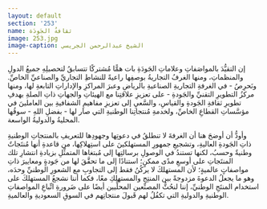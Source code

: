 ```yaml
---
layout: default
section: '253'
name: ثقافةُ الجَودَة
image: 253.jpg
image-caption: الشيخ عبدالرحمن الجريسي
---
```


إن التقيُّدَ بالمواصَفاتِ وعلاماتِ الجَودَةِ بات همًّا مُشتركًا تتسابقُ لتحصيلِهِ جميعُ الدولِ والمنظماتِ، ومنها الغرفُ التجاريةُ بوصفِها راعيةً للنشاطِ التجاريِّ والصناعيِّ الخاصِّ. ونَحرِصُ - في الغرفةِ التجاريةِ الصناعيةِ بالرياضِ وعبرَ المراكزِ والإداراتِ التابعةِ لها، ومنها مركزُ التطويرِ التقنيِّ والجَودةِ - على تعزيزِ علاقتِنا مع الهيئاتِ والجهاتِ ذاتِ الصلةِ بهدفِ تطويرِ ثقافةِ الجَودةِ والقياسِ، والسَّعيِ إلى تعزيزِ مفاهيمِ الشفافيةِ بين العاملينَ في مؤسَّساتِ القطاعِ الخاصِّ، ولخدمةِ مُنتجاتِنا الوطنيةِ التي صار لها - بفضلِ اللهِ - سوقُها المحليةُ والدوليةُ الواسعة.

وأودُّ أن أوضحَ هنا أن الغرفةَ لا تنطلقُ في دعوتِها وجهودِها للتعريفِ بالمنتجاتِ الوطنيةِ ذاتِ الجَودةِ العاليةِ، وتشجيعِ جمهورِ المستهلكينَ على استِهلاكِها، من قاعدةِ أنها مُنتَجاتٌ وطنيةٌ وحسبُ، لكنها تستندُ في الوصولِ برسالتِها إلى مُبتغاها المتمثِّلِ بزيادةِ انتشارِ تلك المنتَجاتِ على أوسعِ مدًى ممكنٍ؛ استنادًا إلى ما تحقَّقَ لها من جَودةٍ ومعاييرَ ذاتِ مواصفاتٍ عالميةٍ؛ لأن المستهلكَ لا يركُنُ فقط إلى التجاوبِ مع الشعورِ الوطنيِّ وحدَه، وهو ما يجعلُ الدعوةَ مزدوجةً بين المنتِج والمستهلكِ معًا، فكما أننا نشجعُ المستهلكَ على استخدام المنتَجِ الوطنيِّ، إننا لنحُثُّ المصنِّعين المحلِّيين أيضًا على ضَرورةِ اتِّباعِ المواصفاتِ الوطنيةِ والدوليةِ التي تكفُلُ لهم قَبولَ منتجاتِهم في السوقِ السعوديةِ والعالميةِ.

